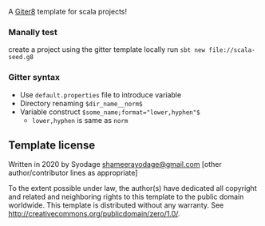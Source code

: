A [Giter8][g8] template for scala projects!

### Manally test

create a project using the gitter template locally run 
`sbt new file://scala-seed.g8`

### Gitter syntax
- Use `default.properties` file to introduce variable
- Directory renaming `$dir_name__norm$`
- Variable construct `$some_name;format="lower,hyphen"$`
    - `lower,hyphen` is same as `norm`


Template license
----------------
Written in 2020 by Syodage <shameerayodage@gmail.com> 
[other author/contributor lines as appropriate]

To the extent possible under law, the author(s) have dedicated all copyright and related
and neighboring rights to this template to the public domain worldwide.
This template is distributed without any warranty. See <http://creativecommons.org/publicdomain/zero/1.0/>.

[g8]: http://www.foundweekends.org/giter8/
